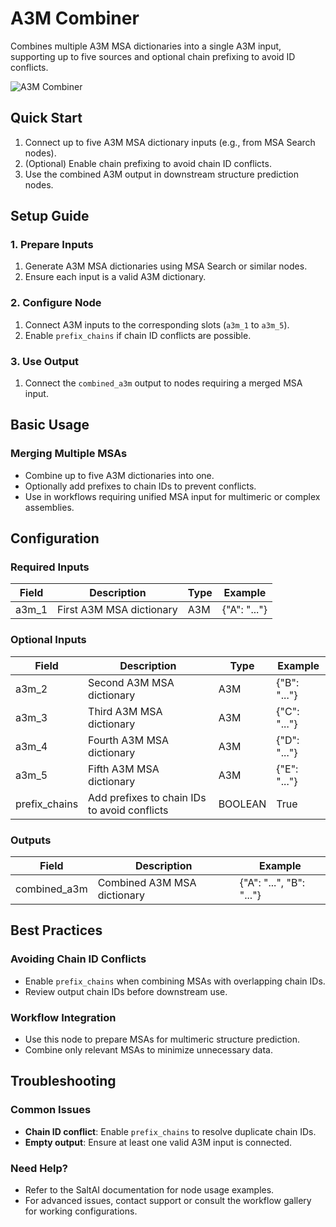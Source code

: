 # A3M Combiner

Combines multiple A3M MSA dictionaries into a single A3M input, supporting up to five sources and optional chain prefixing to avoid ID conflicts.

<img src="/images/nodes/biotech/biotech-utils/a3m-combiner.png" alt="A3M Combiner" class="rounded-lg">

## Quick Start

1. Connect up to five A3M MSA dictionary inputs (e.g., from MSA Search nodes).
2. (Optional) Enable chain prefixing to avoid chain ID conflicts.
3. Use the combined A3M output in downstream structure prediction nodes.

## Setup Guide

### 1. Prepare Inputs
1. Generate A3M MSA dictionaries using MSA Search or similar nodes.
2. Ensure each input is a valid A3M dictionary.

### 2. Configure Node
1. Connect A3M inputs to the corresponding slots (`a3m_1` to `a3m_5`).
2. Enable `prefix_chains` if chain ID conflicts are possible.

### 3. Use Output
1. Connect the `combined_a3m` output to nodes requiring a merged MSA input.

## Basic Usage

### Merging Multiple MSAs
* Combine up to five A3M dictionaries into one.
* Optionally add prefixes to chain IDs to prevent conflicts.
* Use in workflows requiring unified MSA input for multimeric or complex assemblies.

## Configuration

### Required Inputs
| Field | Description | Type | Example |
|-------|-------------|------|---------|
| a3m_1 | First A3M MSA dictionary | A3M | {"A": "..."} |

### Optional Inputs
| Field | Description | Type | Example |
|-------|-------------|------|---------|
| a3m_2 | Second A3M MSA dictionary | A3M | {"B": "..."} |
| a3m_3 | Third A3M MSA dictionary | A3M | {"C": "..."} |
| a3m_4 | Fourth A3M MSA dictionary | A3M | {"D": "..."} |
| a3m_5 | Fifth A3M MSA dictionary | A3M | {"E": "..."} |
| prefix_chains | Add prefixes to chain IDs to avoid conflicts | BOOLEAN | True |

### Outputs
| Field | Description | Example |
|-------|-------------|---------|
| combined_a3m | Combined A3M MSA dictionary | {"A": "...", "B": "..."} |

## Best Practices

### Avoiding Chain ID Conflicts
* Enable `prefix_chains` when combining MSAs with overlapping chain IDs.
* Review output chain IDs before downstream use.

### Workflow Integration
* Use this node to prepare MSAs for multimeric structure prediction.
* Combine only relevant MSAs to minimize unnecessary data.

## Troubleshooting

### Common Issues
* **Chain ID conflict**: Enable `prefix_chains` to resolve duplicate chain IDs.
* **Empty output**: Ensure at least one valid A3M input is connected.

### Need Help?
* Refer to the SaltAI documentation for node usage examples.
* For advanced issues, contact support or consult the workflow gallery for working configurations.
